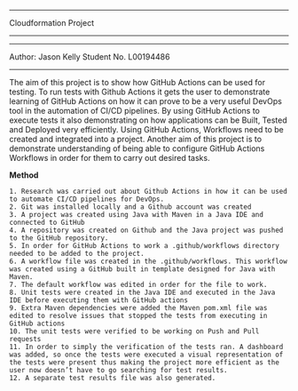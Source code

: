 ***********************
Cloudformation Project
***********************

*********************
Author: Jason Kelly
Student No. L00194486
*********************

The aim of this project is to show how GitHub Actions can be used for testing. To run tests with Github Actions it gets the user to demonstrate learning of GitHub Actions on 
how it can prove to be a very useful DevOps tool in the automation of CI/CD pipelines. By using GitHub Actions to execute tests it also demonstrating on how applications can be
Built, Tested and Deployed very efficiently. Using GitHub Actions, Workflows need to be created and integrated into a project.
Another aim of this project is to demonstrate understanding of being able to configure GitHub Actions Workflows in order for them to carry out desired tasks.  

**Method**

    1. Research was carried out about Github Actions in how it can be used to automate CI/CD pipelines for DevOps.  
    2. Git was installed locally and a Github account was created
    3. A project was created using Java with Maven in a Java IDE and connected to GitHub
    4. A repository was created on Github and the Java project was pushed to the GitHub repository.
    5. In order for GitHub Actions to work a .github/workflows directory needed to be added to the project. 
    6. A workflow file was created in the .github/workflows. This workflow was created using a GitHub built in template designed for Java with Maven.
    7. The default workflow was edited in order for the file to work.
    8. Unit tests were created in the Java IDE and executed in the Java IDE before executing them with GitHub actions
    9. Extra Maven dependencies were added the Maven pom.xml file was edited to resolve issues that stopped the tests from executing in GitHub actions
    10. The unit tests were verified to be working on Push and Pull requests
    11. In order to simply the verification of the tests ran. A dashboard was added, so once the tests were executed a visual representation of the tests were present thus making the project more efficient as the user now doesn’t have to go searching for test results.
    12. A separate test results file was also generated.
